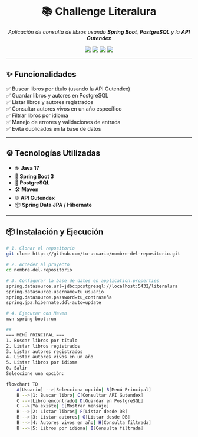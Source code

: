 <h1 align="center">📚 Challenge Literalura</h1>

<p align="center">
  <em>Aplicación de consulta de libros usando <b>Spring Boot</b>, <b>PostgreSQL</b> y la <b>API Gutendex</b></em>
</p>

<p align="center">
  <img src="https://img.shields.io/badge/Java-17-orange?style=for-the-badge&logo=java" />
  <img src="https://img.shields.io/badge/Spring_Boot-3-green?style=for-the-badge&logo=springboot" />
  <img src="https://img.shields.io/badge/PostgreSQL-15-blue?style=for-the-badge&logo=postgresql" />
  <img src="https://img.shields.io/badge/Maven-Build-red?style=for-the-badge&logo=apachemaven" />
</p>

---

## ✨ Funcionalidades

✅ Buscar libros por título (usando la API Gutendex)  
✅ Guardar libros y autores en PostgreSQL  
✅ Listar libros y autores registrados  
✅ Consultar autores vivos en un año específico  
✅ Filtrar libros por idioma  
✅ Manejo de errores y validaciones de entrada  
✅ Evita duplicados en la base de datos  

---

## ⚙️ Tecnologías Utilizadas

- ☕ **Java 17**
- 🍃 **Spring Boot 3**
- 🐘 **PostgreSQL**
- 🛠️ **Maven**
- 🌐 **API Gutendex**
- 📦 **Spring Data JPA / Hibernate**

---

## 📦 Instalación y Ejecución

```bash
# 1. Clonar el repositorio
git clone https://github.com/tu-usuario/nombre-del-repositorio.git

# 2. Acceder al proyecto
cd nombre-del-repositorio

# 3. Configurar la base de datos en application.properties
spring.datasource.url=jdbc:postgresql://localhost:5432/literalura
spring.datasource.username=tu_usuario
spring.datasource.password=tu_contraseña
spring.jpa.hibernate.ddl-auto=update

# 4. Ejecutar con Maven
mvn spring-boot:run

## 
=== MENÚ PRINCIPAL ===
1. Buscar libros por título
2. Listar libros registrados
3. Listar autores registrados
4. Listar autores vivos en un año
5. Listar libros por idioma
0. Salir
Seleccione una opción:

flowchart TD
    A[Usuario] -->|Selecciona opción| B[Menú Principal]
    B -->|1: Buscar libro| C[Consultar API Gutendex]
    C -->|Libro encontrado| D[Guardar en PostgreSQL]
    C -->|Ya existe| E[Mostrar mensaje]
    B -->|2: Listar libros| F[Listar desde DB]
    B -->|3: Listar autores| G[Listar desde DB]
    B -->|4: Autores vivos en año| H[Consulta filtrada]
    B -->|5: Libros por idioma| I[Consulta filtrada]

